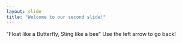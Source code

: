 ```yaml
---
layout: slide
title: "Welcome to our second slide!"
---
```

"Float like a Butterfly, Sting like a bee"
Use the left arrow to go back!

